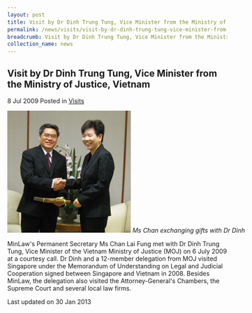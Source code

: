 ```yaml
---
layout: post
title: Visit by Dr Dinh Trung Tung, Vice Minister from the Ministry of Justice, Vietnam
permalink: /news/visits/visit-by-dr-dinh-trung-tung-vice-minister-from-the-ministry-of-justice-vietnam/
breadcrumb: Visit by Dr Dinh Trung Tung, Vice Minister from the Ministry of Justice, Vietnam
collection_name: news
---
```


<style>
.image {width: 600px;}
.image img {max-width: 100%;}
</style>

Visit by Dr Dinh Trung Tung, Vice Minister from the Ministry of Justice, Vietnam
---

8 Jul 2009 Posted in [Visits](/news/visits/)

<div class="image">
  <img src="/images/visit-by-dr-dinh-trung-tung.jpg/">
  <i>Ms Chan exchanging gifts with Dr Dinh</i>
</div>

MinLaw's Permanent Secretary Ms Chan Lai Fung met with Dr Dinh Trung Tung, Vice Minister of the Vietnam Ministry of Justice (MOJ) on 6 July 2009 at a courtesy call. Dr Dinh and a 12-member delegation from MOJ visited Singapore under the Memorandum of Understanding on Legal and Judicial Cooperation signed between Singapore and Vietnam in 2008. Besides MinLaw, the delegation also visited the Attorney-General's Chambers, the Supreme Court and several local law firms.

<p class="right-side-updated">Last updated on 30 Jan 2013</p>
